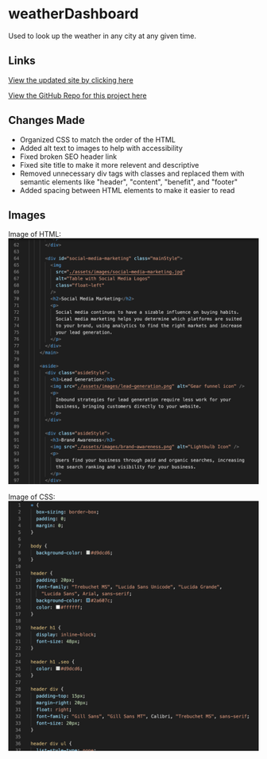 # weatherDashboard

Used to look up the weather in any city at any given time.

## **Links**

[View the updated site by clicking here](https://laurenb08.github.io/weatherDashboard/)

[View the GitHub Repo for this project here](https://github.com/laurenb08/weatherDashboard)

## **Changes Made**

- Organized CSS to match the order of the HTML
- Added alt text to images to help with accessibility
- Fixed broken SEO header link
- Fixed site title to make it more relevent and descriptive
- Removed unnecessary div tags with classes and replaced them with semantic elements like "header", "content", "benefit", and "footer"
- Added spacing between HTML elements to make it easier to read

## **Images**

Image of HTML:
![Image of updated HTML](https://github.com/laurenb08/code-refractor/raw/main/assets/images/UpdatedHTML.png)

Image of CSS:
![Image of updated CSS](https://github.com/laurenb08/code-refractor/raw/main/assets/images/UpdatedCSS.png)
